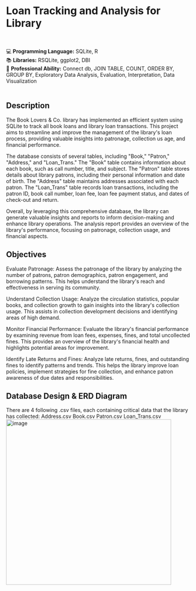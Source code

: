 # Loan Tracking and Analysis for Library
<br>

💻 **Programming Language:** SQLite, R <br>
📚 **Libraries:** RSQLite, ggplot2, DBI <br>
📌 **Professional Ability:** Connect db, JOIN TABLE, COUNT, ORDER BY, GROUP BY, Exploratory Data Analysis, Evaluation, Interpretation, Data Visualization <br>
<br>

## Description
The Book Lovers & Co. library has implemented an efficient system using SQLite to track all book loans and library loan transactions. This project aims to streamline and improve the management of the library's loan process, providing valuable insights into patronage, collection us age, and financial performance.

The database consists of several tables, including "Book," "Patron," "Address," and "Loan_Trans." The "Book" table contains information about each book, such as call number, title, and subject. The "Patron" table stores details about library patrons, including their personal information and date of birth. The "Address" table maintains addresses associated with each patron. The "Loan_Trans" table records loan transactions, including the patron ID, book call number, loan fee, loan fee payment status, and dates of check-out and return.

Overall, by leveraging this comprehensive database, the library can generate valuable insights and reports to inform decision-making and enhance library operations. The analysis report provides an overview of the library's performance, focusing on patronage, collection usage, and financial aspects.


## Objectives
Evaluate Patronage: Assess the patronage of the library by analyzing the number of patrons, patron demographics, patron engagement, and borrowing patterns. This helps understand the library's reach and effectiveness in serving its community.

Understand Collection Usage: Analyze the circulation statistics, popular books, and collection growth to gain insights into the library's collection usage. This assists in collection development decisions and identifying areas of high demand.

Monitor Financial Performance: Evaluate the library's financial performance by examining revenue from loan fees, expenses, fines, and total uncollected fines. This provides an overview of the library's financial health and highlights potential areas for improvement.

Identify Late Returns and Fines: Analyze late returns, fines, and outstanding fines to identify patterns and trends. This helps the library improve loan policies, implement strategies for fine collection, and enhance patron awareness of due dates and responsibilities.
<br>

## Database Design & ERD Diagram
There are 4 following .csv files, each containing critical data that the library has collected:
Address.csv
Book.csv
Patron.csv
Loan_Trans.csv 
<img width="451" alt="image" src="https://github.com/HsinFangHu/Loan-Tracking-and-Analysis-for-Library/assets/135067776/8a79dd66-ce91-4684-b8fe-4d33087eeaaf">
